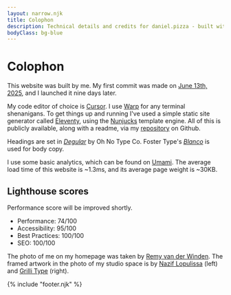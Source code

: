 ```yaml
---
layout: narrow.njk
title: Colophon
description: Technical details and credits for daniel.pizza - built with Eleventy and Nunjucks, featuring custom typography and open-source analytics.
bodyClass: bg-blue
---
```


# Colophon

This website was built by me. My first commit was made on [June 13th, 2025](https://github.com/dvdwinden/danielvdwww/commit/7d33b6dfcf658d2d01295b3c95ea86492b3dbce0 "My first commit to this website"), and I launched it nine days later. 

My code editor of choice is [Cursor](cursor.com "Cursor, code editor"). I use [Warp](http://warp.dev/ "Warp terminal") for any terminal shenanigans. To get things up and running I've used a simple static site generator called [Eleventy](https://www.11ty.dev/ "Eleventy"), using the [Nunjucks](https://mozilla.github.io/nunjucks/ "Nunjucks") template engine. All of this is publicly available, along with a readme, via my [repository](https://github.com/dvdwinden/danielvdwww "This site's Github repository") on Github.

Headings are set in [_Degular_](https://ohnotype.co/fonts/degular "Degular by Oh No Type Co") by Oh No Type Co. Foster Type's [_Blanco_](https://www.fostertype.com/retail-type/blanco "Blanco by Foster Type") is used for body copy.

I use some basic analytics, which can be found on [Umami](https://cloud.umami.is/share/wM1ixCuqaLkACDo9/daniel.pizza "View my analytics on Umami"). The average load time of this website is ~1.3ms, and its average page weight is ~30KB. 

## Lighthouse scores
Performance score will be improved shortly. 

- Performance: 74/100
- Accessibility: 95/100
- Best Practices: 100/100
- SEO: 100/100

The photo of me on my homepage was taken by [Remy van der Winden](http://remyvdw.nl "Remy van der Winden"). The framed artwork in the photo of my studio space is by [Nazif Lopulissa](https://www.naziflopulissa.com/ "Nazif Lopulissa") (left) and [Grilli Type](https://www.grillitype.com/ "Grilli Type") (right).

{% include "footer.njk" %}